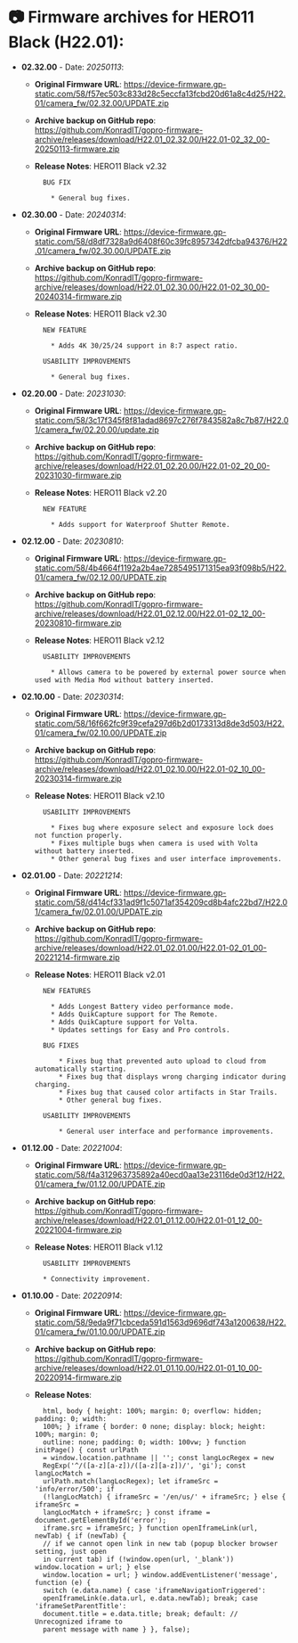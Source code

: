 # 📷 Firmware archives for HERO11 Black (H22.01):

- **02.32.00** - Date: *20250113*:
	- **Original Firmware URL**: https://device-firmware.gp-static.com/58/f57ec503c833d28c5eccfa13fcbd20d61a8c4d25/H22.01/camera_fw/02.32.00/UPDATE.zip
	- **Archive backup on GitHub repo**: https://github.com/KonradIT/gopro-firmware-archive/releases/download/H22.01_02.32.00/H22.01-02_32_00-20250113-firmware.zip
	- **Release Notes**:
            HERO11 Black v2.32
			
			BUG FIX
			
			  * General bug fixes.
			
			
- **02.30.00** - Date: *20240314*:
	- **Original Firmware URL**: https://device-firmware.gp-static.com/58/d8df7328a9d6408f60c39fc8957342dfcba94376/H22.01/camera_fw/02.30.00/UPDATE.zip
	- **Archive backup on GitHub repo**: https://github.com/KonradIT/gopro-firmware-archive/releases/download/H22.01_02.30.00/H22.01-02_30_00-20240314-firmware.zip
	- **Release Notes**:
            HERO11 Black v2.30
			
			NEW FEATURE
			
			  * Adds 4K 30/25/24 support in 8:7 aspect ratio.
			
			USABILITY IMPROVEMENTS
			
			  * General bug fixes.
			
			
- **02.20.00** - Date: *20231030*:
	- **Original Firmware URL**: https://device-firmware.gp-static.com/58/3c17f345f8f81adad8697c276f7843582a8c7b87/H22.01/camera_fw/02.20.00/update.zip
	- **Archive backup on GitHub repo**: https://github.com/KonradIT/gopro-firmware-archive/releases/download/H22.01_02.20.00/H22.01-02_20_00-20231030-firmware.zip
	- **Release Notes**:
            HERO11 Black v2.20
			
			NEW FEATURE
			
			  * Adds support for Waterproof Shutter Remote.
			
			
- **02.12.00** - Date: *20230810*:
	- **Original Firmware URL**: https://device-firmware.gp-static.com/58/4b4664f1192a2b4ae7285495171315ea93f098b5/H22.01/camera_fw/02.12.00/UPDATE.zip
	- **Archive backup on GitHub repo**: https://github.com/KonradIT/gopro-firmware-archive/releases/download/H22.01_02.12.00/H22.01-02_12_00-20230810-firmware.zip
	- **Release Notes**:
            HERO11 Black v2.12
			
			USABILITY IMPROVEMENTS
			
			  * Allows camera to be powered by external power source when used with Media Mod without battery inserted.
			
			
- **02.10.00** - Date: *20230314*:
	- **Original Firmware URL**: https://device-firmware.gp-static.com/58/16f662fc9f39cefa297d6b2d0173313d8de3d503/H22.01/camera_fw/02.10.00/UPDATE.zip
	- **Archive backup on GitHub repo**: https://github.com/KonradIT/gopro-firmware-archive/releases/download/H22.01_02.10.00/H22.01-02_10_00-20230314-firmware.zip
	- **Release Notes**:
            HERO11 Black v2.10
			
			USABILITY IMPROVEMENTS
			
			  * Fixes bug where exposure select and exposure lock does not function properly.
			  * Fixes multiple bugs when camera is used with Volta without battery inserted.
			  * Other general bug fixes and user interface improvements.
			
			
- **02.01.00** - Date: *20221214*:
	- **Original Firmware URL**: https://device-firmware.gp-static.com/58/d414cf331ad9f1c5071af354209cd8b4afc22bd7/H22.01/camera_fw/02.01.00/UPDATE.zip
	- **Archive backup on GitHub repo**: https://github.com/KonradIT/gopro-firmware-archive/releases/download/H22.01_02.01.00/H22.01-02_01_00-20221214-firmware.zip
	- **Release Notes**:
            HERO11 Black v2.01
			
			NEW FEATURES
			
			  * Adds Longest Battery video performance mode. 
			  * Adds QuikCapture support for The Remote.
			  * Adds QuikCapture support for Volta.
			  * Updates settings for Easy and Pro controls.
			
			BUG FIXES
			
			    * Fixes bug that prevented auto upload to cloud from automatically starting.
			    * Fixes bug that displays wrong charging indicator during charging.
			    * Fixes bug that caused color artifacts in Star Trails.
			    * Other general bug fixes.
			
			USABILITY IMPROVEMENTS
			
			    * General user interface and performance improvements.
			
			
- **01.12.00** - Date: *20221004*:
	- **Original Firmware URL**: https://device-firmware.gp-static.com/58/f4a312963735892a40ecd0aa13e23116de0d3f12/H22.01/camera_fw/01.12.00/UPDATE.zip
	- **Archive backup on GitHub repo**: https://github.com/KonradIT/gopro-firmware-archive/releases/download/H22.01_01.12.00/H22.01-01_12_00-20221004-firmware.zip
	- **Release Notes**:
			HERO11 Black v1.12
			
			USABILITY IMPROVEMENTS
			
			* Connectivity improvement.

- **01.10.00** - Date: *20220914*:
	- **Original Firmware URL**: https://device-firmware.gp-static.com/58/9eda9f71cbceda591d1563d9696df743a1200638/H22.01/camera_fw/01.10.00/UPDATE.zip
	- **Archive backup on GitHub repo**: https://github.com/KonradIT/gopro-firmware-archive/releases/download/H22.01_01.10.00/H22.01-01_10_00-20220914-firmware.zip
	- **Release Notes**:

			html, body { height: 100%; margin: 0; overflow: hidden; padding: 0; width:
			100%; } iframe { border: 0 none; display: block; height: 100%; margin: 0;
			outline: none; padding: 0; width: 100vw; } function initPage() { const urlPath
			= window.location.pathname || ''; const langLocRegex = new
			RegExp('^/([a-z][a-z])/([a-z][a-z])/', 'gi'); const langLocMatch =
			urlPath.match(langLocRegex); let iframeSrc = 'info/error/500'; if
			(!langLocMatch) { iframeSrc = '/en/us/' + iframeSrc; } else { iframeSrc =
			langLocMatch + iframeSrc; } const iframe = document.getElementById('error');
			iframe.src = iframeSrc; } function openIframeLink(url, newTab) { if (newTab) {
			// if we cannot open link in new tab (popup blocker browser setting, just open
			in current tab) if (!window.open(url, '_blank')) window.location = url; } else
			window.location = url; } window.addEventListener('message', function (e) {
			switch (e.data.name) { case 'iframeNavigationTriggered':
			openIframeLink(e.data.url, e.data.newTab); break; case 'iframeSetParentTitle':
			document.title = e.data.title; break; default: // Unrecognized iframe to
			parent message with name } }, false);
	
	

				
